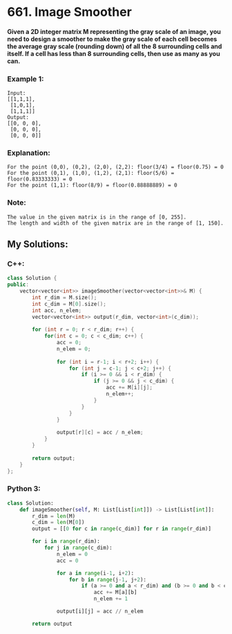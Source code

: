 
# 661. Image Smoother

#### Given a 2D integer matrix M representing the gray scale of an image, you need to design a smoother to make the gray scale of each cell becomes the average gray scale (rounding down) of all the 8 surrounding cells and itself. If a cell has less than 8 surrounding cells, then use as many as you can.

### Example 1:
```
Input:
[[1,1,1],
 [1,0,1],
 [1,1,1]]
Output:
[[0, 0, 0],
 [0, 0, 0],
 [0, 0, 0]]
```
### Explanation:
```
For the point (0,0), (0,2), (2,0), (2,2): floor(3/4) = floor(0.75) = 0
For the point (0,1), (1,0), (1,2), (2,1): floor(5/6) = floor(0.83333333) = 0
For the point (1,1): floor(8/9) = floor(0.88888889) = 0
```
### Note:
```
The value in the given matrix is in the range of [0, 255].
The length and width of the given matrix are in the range of [1, 150].
```
## My Solutions:

### C++:
```cpp
class Solution {
public:
    vector<vector<int>> imageSmoother(vector<vector<int>>& M) {
        int r_dim = M.size();
        int c_dim = M[0].size();
        int acc, n_elem;
        vector<vector<int>> output(r_dim, vector<int>(c_dim));
        
        for (int r = 0; r < r_dim; r++) {
            for(int c = 0; c < c_dim; c++) {
                acc = 0;
                n_elem = 0;
                
                for (int i = r-1; i < r+2; i++) {
                    for (int j = c-1; j < c+2; j++) {
                        if (i >= 0 && i < r_dim) {
                            if (j >= 0 && j < c_dim) {
                                acc += M[i][j];
                                n_elem++; 
                            }
                        }
                    }          
                }
                
                output[r][c] = acc / n_elem;
            }
        }
        
        return output;
    }
};
```
### Python 3:
```python
class Solution:
    def imageSmoother(self, M: List[List[int]]) -> List[List[int]]:
        r_dim = len(M)
        c_dim = len(M[0])
        output = [[0 for c in range(c_dim)] for r in range(r_dim)]

        for i in range(r_dim):
            for j in range(c_dim):
                n_elem = 0
                acc = 0

                for a in range(i-1, i+2):
                    for b in range(j-1, j+2):
                        if (a >= 0 and a < r_dim) and (b >= 0 and b < c_dim):
                            acc += M[a][b]
                            n_elem += 1

                output[i][j] = acc // n_elem        

        return output
```
